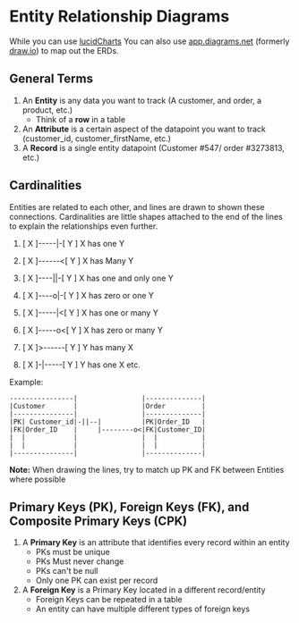 # Entity Relationship Diagrams

While you can use [lucidCharts](https://lucid.app/pricing/lucidchart#/pricing) You can also use [app.diagrams.net](https://app.diagrams.net/) (formerly [draw.io](draw.io)) to map out the ERDs.

## General Terms

1. An **Entity** is any data you want to track (A customer, and order, a product, etc.)
   - Think of a **row** in a table
2. An **Attribute** is a certain aspect of the datapoint you want to track (customer_id, customer_firstName, etc.)
3. A **Record** is a single entity datapoint (Customer #547/ order #3273813, etc.)

## Cardinalities

Entities are related to each other, and lines are drawn to shown these connections. Cardinalities are little shapes attached to the end of the lines to explain the relationships even further.

1. [ X ]-----|-[ Y ] X has one Y
2. [ X ]------<[ Y ] X has Many Y
3. [ X ]----||-[ Y ] X has one and only one Y
4. [ X ]----o|-[ Y ] X has zero or one Y
5. [ X ]-----|<[ Y ] X has one or many Y
6. [ X ]-----o<[ Y ] X has zero or many Y

7. [ X ]>------[ Y ] Y has many X
8. [ X ]-|-----[ Y ] Y has one X
   etc.

Example:

```
----------------|                |--------------|
|Customer       |                |Order         |
|---------------|                |--------------|
|PK| Customer_id|-||--|          |PK|Order_ID   |
|FK|Order_ID    |     |--------o<|FK|Customer_ID|
|  |            |                |  |           |
|  |            |                |  |           |
|---------------|                |--------------|
```

**Note:** When drawing the lines, try to match up PK and FK between Entities where possible

## Primary Keys (PK), Foreign Keys (FK), and Composite Primary Keys (CPK)

1. A **Primary Key** is an attribute that identifies every record within an entity
   - PKs must be unique
   - PKs Must never change
   - PKs can't be null
   - Only one PK can exist per record
2. A **Foreign Key** is a Primary Key located in a different record/entity
   - Foreign Keys can be repeated in a table
   - An entity can have multiple different types of foreign keys
